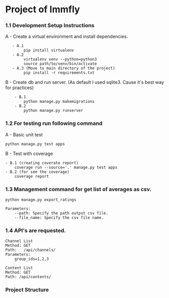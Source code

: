# Project of Immfly

### 1.1 Development Setup Instructions


A - Create a virtual environment and install dependencies.

       - A.1 
            pip install virtualenv
       - A.2
            virtualenv venv --python=python3
            source path/to/venv/bin/activate
       - A.3 (Move to main directory of the project)
            pip install -r requirements.txt

B - Create db and run server. (As default I used sqlite3. Cause it's best way for practices)

        - B.1
            python manage.py makemigrations
        - B.2
            python manage.py runserver


### 1.2 For testing run following command

A - Basic unit test

    python manage.py test apps

B - Test with coverage

    - B.1 (creating coverate report)
        coverage run --source='.' manage.py test apps
    - B.2 (for see the coverage)
        coverage report

### 1.3 Management command for get list of averages as csv.

    python manage.py export_ratings

    Parameters: 
        --path: Specify the path output csv file.
        --file_name: Specify the csv file name.

### 1.4 API's are requested.

    Channel List
    Method: GET
    Path:   /api/channels/
    Parameters: 
        group_ids=1,2,3

    Content List
    Method: GET
    Path: /api/contents/

### Project Structure
